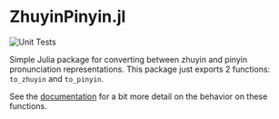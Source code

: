 # ZhuyinPinyin.jl
![Unit Tests](https://github.com/tmthyln/ZhuyinPinyin.jl/workflows/Unit%20Tests/badge.svg)

Simple Julia package for converting between zhuyin and pinyin pronunciation representations. This package just exports 2 functions: `to_zhuyin` and `to_pinyin`.

See the [documentation](https://tmthyln.github.io/ZhuyinPinyin.jl/latest/) for a bit more detail on the behavior on these functions.
